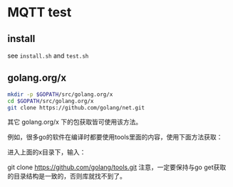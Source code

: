 # MQTT test

## install 

see `install.sh` and `test.sh`

## golang.org/x

```bash
mkdir -p $GOPATH/src/golang.org/x
cd $GOPATH/src/golang.org/x
git clone https://github.com/golang/net.git
```
其它 golang.org/x 下的包获取皆可使用该方法。

例如，很多go的软件在编译时都要使用tools里面的内容，使用下面方法获取：

进入上面的x目录下，输入：

git clone https://github.com/golang/tools.git
注意，一定要保持与go get获取的目录结构是一致的，否则库就找不到了。
